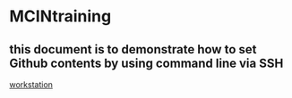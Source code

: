 # MCINtraining


## this document is to demonstrate how to set Github contents by using command line via SSH


[workstation](workstation.md)

